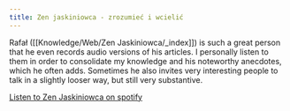 ```yaml
---
title: Zen jaskiniowca - zrozumieć i wcielić
---
```


Rafał ([[Knowledge/Web/Zen Jaskiniowca/_index]]) is such a great person that he even records audio versions of his articles. I personally listen to them in order to consolidate my knowledge and his noteworthy anecdotes, which he often adds. Sometimes he also invites very interesting people to talk in a slightly looser way, but still very substantive.

[Listen to Zen Jaskiniowca on spotify](https://open.spotify.com/show/35TZvlJ4uUy7SpMdNYQIHr)